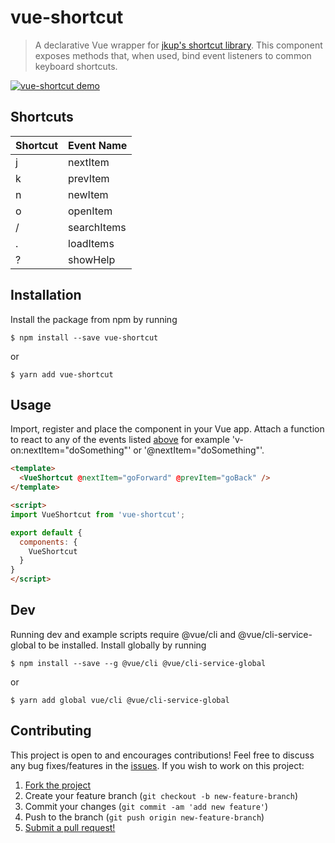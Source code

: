# vue-shortcut

> A declarative Vue wrapper for [jkup's shortcut library](https://github.com/jkup/shortcut). This component exposes methods that, when used, bind event listeners to common keyboard shortcuts.

[![vue-shortcut demo](https://codesandbox.io/static/img/play-codesandbox.svg)](https://codesandbox.io/s/qvj2vk6w79)

## Shortcuts

  Shortcut | Event Name
  ---------|-----------
      j    |   nextItem
      k    |   prevItem
      n    |   newItem
      o    |   openItem
      /    |   searchItems
      .    |   loadItems
      ?    |   showHelp

## Installation

Install the package from npm by running

```
$ npm install --save vue-shortcut
```

or

```
$ yarn add vue-shortcut
```

## Usage

Import, register and place the component in your Vue app. Attach a function to react to any of the events listed [above](##shortcuts) for example 'v-on:nextItem="doSomething"' or '@nextItem="doSomething"'.

```html
<template>
  <VueShortcut @nextItem="goForward" @prevItem="goBack" />
</template>

<script>
import VueShortcut from 'vue-shortcut';

export default {
  components: {
    VueShortcut
  }
}
</script>
```

## Dev

Running dev and example scripts require @vue/cli and @vue/cli-service-global to be installed.
Install globally by running

```
$ npm install --save --g @vue/cli @vue/cli-service-global
```

or

```
$ yarn add global vue/cli @vue/cli-service-global
```

## Contributing

This project is open to and encourages contributions! Feel free to discuss any bug fixes/features in the [issues](https://github.com/shwilliam/vue-shortcut/issues). If you wish to work on this project:

1.  [Fork the project](https://github.com/shwilliam/vue-shortcut/archive/master.zip)
2.  Create your feature branch (`git checkout -b new-feature-branch`)
3.  Commit your changes (`git commit -am 'add new feature'`)
4.  Push to the branch (`git push origin new-feature-branch`)
5.  [Submit a pull request!](https://github.com/shwilliam/vue-shortcut/pull/new/master)
